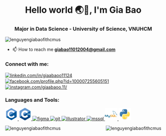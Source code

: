 <h1 align="center">Hello world 🌏👋, I'm Gia Bao</h1>
<h3 align="center">Major in Data Science - University of Science, VNUHCM</h3>
<img align="right" alt=""Coding width="200" src="https://instagram.fsgn21-1.fna.fbcdn.net/v/t51.29350-15/475584174_9602646119760143_4408093960893725017_n.jpg?stp=dst-jpg_e35_tt6&efg=eyJ2ZW5jb2RlX3RhZyI6ImltYWdlX3VybGdlbi4xNDQweDE0NDAuc2RyLmYyOTM1MC5kZWZhdWx0X2ltYWdlIn0&_nc_ht=instagram.fsgn21-1.fna.fbcdn.net&_nc_cat=111&_nc_oc=Q6cZ2AEjFlkmGA7cJ49U5PWYM_nIwll8C2pb_xL0_F6U6TEkpjQShTe8ReliWbsIuB3VhG63pj6HuQtE41cpVyu_PvFm&_nc_ohc=TBfAgwWIGPcQ7kNvgH2mrQz&_nc_gid=f5c7873a466f4b90931dcc460552505d&edm=AP4sbd4BAAAA&ccb=7-5&ig_cache_key=MzU1NTYyMTQ1Mzk0NzUxODEwNQ%3D%3D.3-ccb7-5&oh=00_AYCPT5lihR9457rHmAtGUKHB4hTjFWa7IX9GevxUqcn_og&oe=67C4C589&_nc_sid=7a9f4b" />

<p align="left"> <img src="https://komarev.com/ghpvc/?username=lenguyengiabaofithcmus&label=Profile%20views&color=0e75b6&style=flat" alt="lenguyengiabaofithcmus" /> </p>

- 📫 How to reach me **giabao11012004@gmail.com**

<h3 align="left">Connect with me:</h3>
<p align="left">
<a href="https://linkedin.com/in/giaabaoo11124" target="blank"><img align="center" src="https://raw.githubusercontent.com/rahuldkjain/github-profile-readme-generator/master/src/images/icons/Social/linked-in-alt.svg" alt="linkedin.com/in/giaabaoo11124" height="30" width="40" /></a>
<a href="https://fb.com/profile.php?id=100007255605151" target="blank"><img align="center" src="https://raw.githubusercontent.com/rahuldkjain/github-profile-readme-generator/master/src/images/icons/Social/facebook.svg" alt="facebook.com/profile.php?id=100007255605151" height="30" width="40" /></a>
<a href="https://instagram.com/giaabaoo.11/" target="blank"><img align="center" src="https://raw.githubusercontent.com/rahuldkjain/github-profile-readme-generator/master/src/images/icons/Social/instagram.svg" alt="instagram.com/giaabaoo.11/" height="30" width="40" /></a>
</p>

<h3 align="left">Languages and Tools:</h3>
<p align="left"> <a href="https://www.cprogramming.com/" target="_blank" rel="noreferrer"> <img src="https://raw.githubusercontent.com/devicons/devicon/master/icons/c/c-original.svg" alt="c" width="40" height="40"/> </a> <a href="https://www.w3schools.com/cpp/" target="_blank" rel="noreferrer"> <img src="https://raw.githubusercontent.com/devicons/devicon/master/icons/cplusplus/cplusplus-original.svg" alt="cplusplus" width="40" height="40"/> </a> <a href="https://www.figma.com/" target="_blank" rel="noreferrer"> <img src="https://www.vectorlogo.zone/logos/figma/figma-icon.svg" alt="figma" width="40" height="40"/> </a> <a href="https://git-scm.com/" target="_blank" rel="noreferrer"> <img src="https://www.vectorlogo.zone/logos/git-scm/git-scm-icon.svg" alt="git" width="40" height="40"/> </a> <a href="https://www.adobe.com/in/products/illustrator.html" target="_blank" rel="noreferrer"> <img src="https://www.vectorlogo.zone/logos/adobe_illustrator/adobe_illustrator-icon.svg" alt="illustrator" width="40" height="40"/> </a> <a href="https://www.microsoft.com/en-us/sql-server" target="_blank" rel="noreferrer"> <img src="https://www.svgrepo.com/show/303229/microsoft-sql-server-logo.svg" alt="mssql" width="40" height="40"/> </a> <a href="https://www.mysql.com/" target="_blank" rel="noreferrer"> <img src="https://raw.githubusercontent.com/devicons/devicon/master/icons/mysql/mysql-original-wordmark.svg" alt="mysql" width="40" height="40"/> </a> <a href="https://www.python.org" target="_blank" rel="noreferrer"> <img src="https://raw.githubusercontent.com/devicons/devicon/master/icons/python/python-original.svg" alt="python" width="40" height="40"/> </a> </p>

<p><img align="left" src="https://github-readme-stats.vercel.app/api/top-langs?username=lenguyengiabaofithcmus&show_icons=true&theme=tokyonight&locale=en&layout=compact&cache_seconds=1000" alt="lenguyengiabaofithcmus" /></p>

<p>&nbsp;<img align="right" src="https://github-readme-stats.vercel.app/api?username=lenguyengiabaofithcmus&show_icons=true&theme=tokyonight&locale=en" alt="lenguyengiabaofithcmus" /></p>
